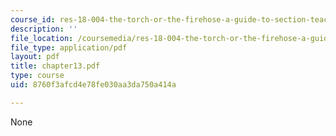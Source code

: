 ```yaml
---
course_id: res-18-004-the-torch-or-the-firehose-a-guide-to-section-teaching-spring-2009
description: ''
file_location: /coursemedia/res-18-004-the-torch-or-the-firehose-a-guide-to-section-teaching-spring-2009/8760f3afcd4e78fe030aa3da750a414a_chapter13.pdf
file_type: application/pdf
layout: pdf
title: chapter13.pdf
type: course
uid: 8760f3afcd4e78fe030aa3da750a414a

---
```

None